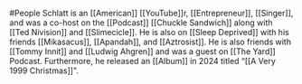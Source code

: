 #People 
Schlatt is an [[American]] [[YouTube]]r, [[Entrepreneur]], [[Singer]], and was a co-host on the [[Podcast]] [[Chuckle Sandwich]] along with [[Ted Nivision]] and [[Slimecicle]]. He is also on [[Sleep Deprived]] with his friends [[Mikasacus]], [[Apandah]], and [[Aztrosist]].
He is also friends with [[Tommy Innit]] and [[Ludwig Ahgren]] and was a guest on [[The Yard]] Podcast.
Furthermore, he released an [[Album]] in 2024 titled “[[A Very 1999 Christmas]]".